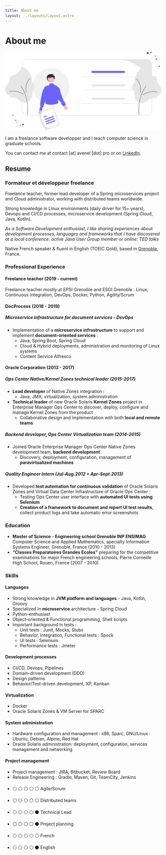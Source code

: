 ```yaml
---
title: About me
layout: ../layouts/Layout.astro
---
```


# About me

![](../images/undraw/undraw_personal-info_yzls.svg)

I am a freelance software developper and I teach computer science in graduate schools.

You can contact me at contact [at] avenel [dot] pro or on [LinkedIn](https://www.linkedin.com/in/tom-avenel/).

## Resume

### Formateur et développeur freelance

Freelance teacher, former lead developer of a Spring microservices project and Cloud administrator, working with distributed teams worldwide.

Strong knowledge in Linux environments (daily driver for 15+ years), Devops and CI/CD processes, microservice development (Spring Cloud, Java, Kotlin).

_As a Software Development enthusiast, I like sharing experiences about development processes, languages and frameworks that I have discovered at a local conference: active Java User Group member or online: TED talks_

Native French speaker & fluent in English (TOEIC Gold), based in [Grenoble](https://www.wikidata.org/wiki/Q1289), France.

### Professional Experience

#### Freelance teacher (2019 - current)

Freelance teacher mostly at EPSI Grenoble and ESGI Grenoble : Linux, Continuous Integration, DevOps, Docker, Python, Agility/Scrum

#### DocProcess (2018 - 2019)

##### Microservice infrastructure for document services - DevOps

* Implementation of a **microservice infrastructure** to support and implement **document-oriented services** :
  * Java, Spring Boot, Spring Cloud
  * Cloud & Hybrid deployments, administration and monitoring of Linux systems
  * Content Service Alfresco

#### Oracle Corporation (2013 - 2017)

##### Ops Center Native/Kernel Zones technical leader (2015-2017)

* **Lead developer** of Native Zones integration :
  * Java, JMX, virtualization, system administration
* **Technical leader** of new Oracle Solaris **Kernel Zones** project in Enterprise Manager Ops Center to discover, deploy, configure and manage Kernel Zones from the product
  * Collaborative design and implementation with both **local and remote teams**

##### Backend developer, Ops Center Virtualization team (2014-2015)

* Joined Oracle Enterprise Manager Ops Center Native Zones development team, **backend development** :
  * Discovery, deployment, configuration, management of **paravirtualized machines**

##### Quality Engineer Intern (Jul-Aug.2012 + Apr-Sept.2013)

* Developed **test automation for continuous validation** of Oracle Solaris Zones and Virtual Data Center Infrastructure of Oracle Ops Center :
  * Testing Ops Center user interface with **automated UI tests using Selenium**
  * **Creation of a framework to document and report UI test results**, collect product logs and take automatic error screenshots

### Education

* **Master of Science - Engineering school Grenoble INP ENSIMAG** Computer Science and Applied Mathematics, specialty Information Systems Engineer, Grenoble, France (2010 - 2013)
* **“Classes Preparatoires Grandes Ecoles”** preparing for the competitive examinations for major French engineering schools, Pierre Corneille High School, Rouen, France (2007 - 2010)

### Skills

#### Languages

* Strong knowledge in **JVM platform and languages** - Java, Kotlin, Groovy
* Specialized in **microservice** architecture - Spring Cloud
* Python-enthusiast
* Object-oriented & Functional programming, Shell scripts
* Important background in tests :
  * Unit tests : Junit, Mocks, Stubs
  * Behavior, Integration, Functional tests : Spock
  * UI tests : Selenium
  * Performance tests : Jmeter

#### Development processes

* CI/CD, Devops, Pipelines
* Domain-driven development (DDD)
* Design patterns
* Behavior/Test-driven development, XP, Kanban

#### Virtualization

* Docker
* Oracle Solaris Zones & VM Server for SPARC

#### System administration

* Hardware configuration and management : x86, Sparc, GNU/Linux : Ubuntu, Debian, Alpine, Red Hat
* Oracle Solaris administration: deployment, configuration, services management and networking

#### Project management

* Project management : JIRA, Bitbucket, Review Board
* Release Engineering : Gradle, Maven, Git, TeamCity, Jenkins

####

* &#9898; &#9898; &#9898; &#9898; &#9898; Agile/Scrum
* &#9898; &#9898; &#9898; &#9898; &#9898; Distributed teams
* &#9898; &#9898; &#9898; &#9898; &#9899; Technical Lead
* &#9898; &#9898; &#9898; &#9898; &#9899; Project planning

* &#9898; &#9898; &#9898; &#9898; &#9898; French
* &#9898; &#9898; &#9898; &#9898; &#9899; English
